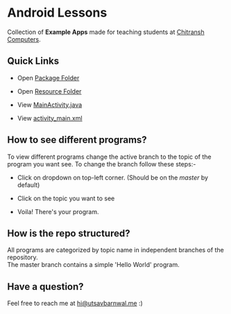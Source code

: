 # Android Lessons

Collection of **Example Apps** made for teaching students at [Chitransh Computers](http://www.chitransh.co.in/).

## Quick Links
- Open [Package Folder](app/src/main/java/com/chitransh/testrun1/)  

- Open [Resource Folder](app/src/main/res/)

- View [MainActivity.java](app/src/main/java/com/chitransh/testrun1/MainActivity.java)  

- View [activity_main.xml](app/src/main/res/layout/activity_main.xml)

## How to see different programs?
To view different programs change the active branch to the topic of the program you want see. To change the branch follow these steps:-  

- Click on dropdown on top-left corner. (Should be on the <i>master</i> by default)

- Click on the topic you want to see

- Voila! There's your program.

## How is the repo structured?
All programs are categorized by topic name in independent branches of the repository.  
The master branch contains a simple 'Hello World' program.

## Have a question?
Feel free to reach me at hi@utsavbarnwal.me :)